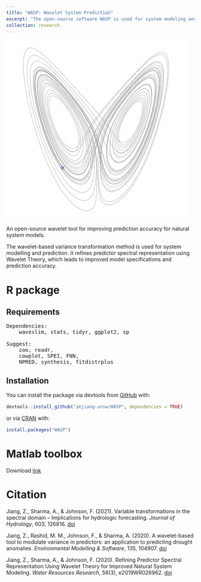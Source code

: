 ```yaml
---
title: "WASP: Wavelet System Prediction"
excerpt: "The open-source software WASP is used for system modeling and prediction."
collection: research
---
```

<img src='/images/x_z.gif'><br/>

An open-source wavelet tool for improving prediction accuracy for natural system models. 

The wavelet-based variance transformation method is used for system modelling and prediction. It refines predictor spectral representation using Wavelet Theory, which leads to improved model specifications and prediction accuracy. 

# R package

## Requirements
<pre>
Dependencies:
	waveslim, stats, tidyr, ggplot2, sp

Suggest:
	zoo, readr,
	cowplot, SPEI, FNN, 
	NPRED, synthesis, fitdistrplus
</pre>

## Installation

You can install the package via devtools from [GitHub](https://github.com/zejiang-unsw/WASP) with:

``` r
devtools::install_github("zejiang-unsw/WASP", dependencies = TRUE)
```

or via [CRAN](https://cran.r-project.org/web/packages/WASP/index.html) with: 

``` r
install.packages("WASP")
```

# Matlab toolbox

Download [link](https://github.com/zejiang-unsw/WASP_matlab)


# Citation
Jiang, Z., Sharma, A., & Johnson, F. (2021). Variable transformations in the spectral domain – Implications for hydrologic forecasting. *Journal of Hydrology*, 603, 126816. [doi](https://doi.org/10.1016/J.JHYDROL.2021.126816)

Jiang, Z., Rashid, M. M., Johnson, F., & Sharma, A. (2020). A wavelet-based tool to modulate variance in predictors: an application to predicting drought anomalies. *Environmental Modelling & Software*, 135, 104907. [doi](https://doi.org/10.1016/j.envsoft.2020.104907)

Jiang, Z., Sharma, A., & Johnson, F. (2020). Refining Predictor Spectral Representation Using Wavelet Theory for Improved Natural System Modeling. *Water Resources Research*, 56(3), e2019WR026962. [doi](https://doi.org/10.1029/2019WR026962)
